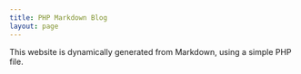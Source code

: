 ```yaml
---
title: PHP Markdown Blog
layout: page
---
```


This website is dynamically generated from Markdown, using a simple PHP file.
